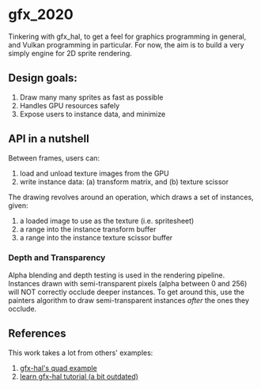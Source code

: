 # gfx_2020

Tinkering with gfx_hal, to get a feel for graphics programming in general, and Vulkan programming in particular.
For now, the aim is to build a very simply engine for 2D sprite rendering.

## Design goals:
1. Draw many many sprites as fast as possible
2. Handles GPU resources safely
3. Expose users to instance data, and minimize

## API in a nutshell
Between frames, users can:
1. load and unload texture images from the GPU
2. write instance data: (a) transform matrix, and (b) texture scissor

The drawing revolves around an operation, which draws a set of instances, given:
1. a loaded image to use as the texture (i.e. spritesheet)
2. a range into the instance transform buffer
3. a range into the instance texture scissor buffer

### Depth and Transparency
Alpha blending and depth testing is used in the rendering pipeline.
Instances drawn with semi-transparent pixels (alpha between 0 and 256) will NOT correctly occlude deeper instances.
To get around this, use the painters algorithm to draw semi-transparent instances _after_ the ones they occlude. 

## References
This work takes a lot from others' examples:
1. [gfx-hal's quad example](https://github.com/gfx-rs/gfx/tree/master/examples/quad)
2. [learn gfx-hal tutorial (a bit outdated)](https://rust-tutorials.github.io/learn-gfx-hal/)
